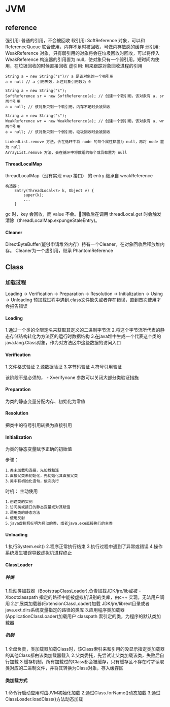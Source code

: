 # JVM
## reference
强引用: 普通的引用，不会被回收
软引用: SoftReference 对象，可以和 ReferenceQueue 联合使用，内存不足时被回收，可做内存敏感的缓存
弱引用: WeakReference 对象，只有弱引用的对象将会在垃圾回收时回收，可以将传入 WeakReference 构造器的引用置为 null，使对象只有一个弱引用，短时间内使用，在垃圾回收的时候直接回收
虚引用: 用来跟踪对象回收进程的引用

    String a = new String("s")// a 是该对象的一个强引用
    a = null // a 引用失效，上述对象引用数为 0
    
    String a = new String("s");
    SoftReference sr = new SoftReference(a); // 创建一个软引用，该对象有 a, sr 两个引用
    a = null; // 该对象只剩一个软引用，内存不足时会被回收
    
    String a = new String("s");
    WeakReference wr = new WeakReference(a); // 创建一个弱引用，该对象有 a, wr 两个引用
    a = null; // 该对象只剩一个弱引用，垃圾回收时会被回收

    LinkedList.remove 方法，会在循环中将 node 的每个属性都置为 null，再将 node 置为 null
    ArrayList.remove 方法，会在循环中将数组的每个成员都置为 null

#### ThreadLocalMap
threadLocalMap（没有实现 map 接口） 的 entry 继承自 weakReference

    构造器：
        Entry(ThreadLocal<?> k, Object v) {
            super(k);
            ...
        }
        
gc 时，key 会回收，而 value 不会。回收后在调用 threadLocal.get 时会触发清除（threadLocalMap.expungeStaleEntry)。

#### Cleaner
DirectByteBuffer(能够申请堆外内存）持有一个Cleaner，在对象回收后释放堆内存。
Cleaner为一个虚引用，继承 PhantomReference
        
## Class
### 加载过程
Loading -> Verification -> Preparation -> Resolution -> Initialization -> Using -> Unloading
预加载过程中遇到.class文件缺失或者存在错误，直到首次使用才会报告错误
#### Loading
1.通过一个类的全限定名来获取其定义的二进制字节流
2.将这个字节流所代表的静态存储结构转化为方法区的运行时数据结构
3.在java堆中生成一个代表这个类的java.lang.Class对象，作为对方法区中这些数据的访问入口

#### Verification
1.文件格式验证
2.源数据验证
3.字节码验证
4.符号引用验证

该阶段不是必须的， - Xverifynone 参数可以关闭大部分类验证措施
#### Preparation
为类的静态变量分配内存、初始化为零值
#### Resolution
把类中的符号引用转换为直接引用
#### Initialization
为类的静态变量赋予正确的初始值

步骤：

    1.类未加载和连接，先加载和连
    2.直接父类未初始化，先初始化其直接父类
    3.类中有初始化语句，依次执行    
    
时机：
    主动使用
    
    1.创建类的实例
    2.访问类或接口的静态变量或对其赋值
    3.调用类的静态方法
    4.使用反射
    5.java虚拟机标明为启动的类，或者java.exe直接执行的主类
    
#### Unloading
1.执行System.exit()
2.程序正常执行结束
3.执行过程中遇到了异常或错误
4.操作系统发生错误导致虚拟机进程终止

#### ClassLoader
##### 种类
1.启动类加载器（BootstrapClassLoader),负责加载JDK/jre/lib或被 - Xbootclasspath 指定的路径中能被虚拟机识别的类库，由c++
实现，无法用户调用
2.扩展类加载器(ExtensionClassLoader)加载 JDK/jre/lib/ext目录或者 java.ext.dirs系统变量指定的路径的类库
3.应用程序类加载器(ApplicationClassLoader)加载用户 classpath 索引定的类，为程序的默认类加载器
##### 机制
1.全盘负责，类加载器加载Class时，该Class索引来和引用的没显示指定类加载器的其他Class都由该类加载器载入
2.父类委托，先尝试让父类加载该类，失败后自行加载
3.缓存机制，所有加载过的Class都会被缓存，只有缓存区不存在时才读取类对应的二进制文件，并将其转换为Class对象，存入缓存区

#### 类加载方式
1.命令行启动应用时由JVM初始化加载
2.通过Class.forName()动态加载
3.通过ClassLoader.loadClass()方法动态加载


